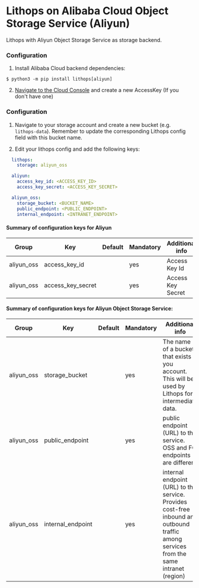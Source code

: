 # Lithops on Alibaba Cloud Object Storage Service (Aliyun)

Lithops with Aliyun Object Storage Service as storage backend.


### Configuration

1. Install Alibaba Cloud backend dependencies:

```
$ python3 -m pip install lithops[aliyun]
```

2. [Navigate to the Cloud Console](https://ram.console.aliyun.com/manage/ak) and create a new AccessKey (If you don't have one)


### Configuration

1. Navigate to your storage account and create a new bucket (e.g. `lithops-data`). Remember to update the corresponding Lithops config field with this bucket name.

2. Edit your lithops config and add the following keys:

```yaml
  lithops:
    storage: aliyun_oss

  aliyun:
    access_key_id: <ACCESS_KEY_ID>
    access_key_secret: <ACCESS_KEY_SECRET>

  aliyun_oss:
    storage_bucket: <BUCKET_NAME>
    public_endpoint: <PUBLIC_ENDPOINT>
    internal_endpoint: <INTRANET_ENDPOINT>
```

#### Summary of configuration keys for Aliyun

|Group|Key|Default|Mandatory|Additional info|
|---|---|---|---|---|
|aliyun_oss | access_key_id | |yes |  Access Key Id |
|aliyun_oss | access_key_secret | |yes | Access Key Secret |

#### Summary of configuration keys for Aliyun Object Storage Service:

|Group|Key|Default|Mandatory|Additional info|
|---|---|---|---|---|
|aliyun_oss | storage_bucket | | yes | The name of a bucket that exists in you account. This will be used by Lithops for intermediate data.|
|aliyun_oss | public_endpoint | |yes | public endpoint (URL) to the service. OSS and FC endpoints are different |
|aliyun_oss | internal_endpoint | | yes | internal endpoint (URL) to the service. Provides cost-free inbound and outbound traffic among services from the same intranet (region)|
